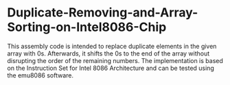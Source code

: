 # Duplicate-Removing-and-Array-Sorting-on-Intel8086-Chip

This assembly code is intended to replace duplicate elements in the given array with 0s. Afterwards, it shifts the 0s to the end of the array without disrupting the order of the remaining numbers. The implementation is based on the Instruction Set for Intel 8086 Architecture and can be tested using the emu8086 software.
